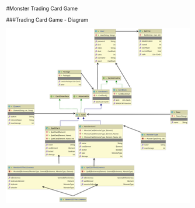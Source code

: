#Monster Trading Card Game



###Trading Card Game - Diagram

![Game Diagram](assets/img/game_diagram.jpg)